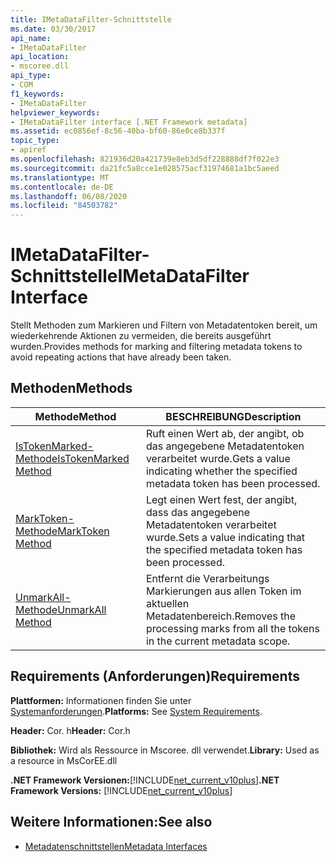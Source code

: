 ```yaml
---
title: IMetaDataFilter-Schnittstelle
ms.date: 03/30/2017
api_name:
- IMetaDataFilter
api_location:
- mscoree.dll
api_type:
- COM
f1_keywords:
- IMetaDataFilter
helpviewer_keywords:
- IMetaDataFilter interface [.NET Framework metadata]
ms.assetid: ec0856ef-8c56-40ba-bf60-86e0ce8b337f
topic_type:
- apiref
ms.openlocfilehash: 821936d20a421739e8eb3d5df228888df7f022e3
ms.sourcegitcommit: da21fc5a8cce1e028575acf31974681a1bc5aeed
ms.translationtype: MT
ms.contentlocale: de-DE
ms.lasthandoff: 06/08/2020
ms.locfileid: "84503782"
---
```

# <a name="imetadatafilter-interface"></a><span data-ttu-id="ffd35-102">IMetaDataFilter-Schnittstelle</span><span class="sxs-lookup"><span data-stu-id="ffd35-102">IMetaDataFilter Interface</span></span>
<span data-ttu-id="ffd35-103">Stellt Methoden zum Markieren und Filtern von Metadatentoken bereit, um wiederkehrende Aktionen zu vermeiden, die bereits ausgeführt wurden.</span><span class="sxs-lookup"><span data-stu-id="ffd35-103">Provides methods for marking and filtering metadata tokens to avoid repeating actions that have already been taken.</span></span>  
  
## <a name="methods"></a><span data-ttu-id="ffd35-104">Methoden</span><span class="sxs-lookup"><span data-stu-id="ffd35-104">Methods</span></span>  
  
|<span data-ttu-id="ffd35-105">Methode</span><span class="sxs-lookup"><span data-stu-id="ffd35-105">Method</span></span>|<span data-ttu-id="ffd35-106">BESCHREIBUNG</span><span class="sxs-lookup"><span data-stu-id="ffd35-106">Description</span></span>|  
|------------|-----------------|  
|[<span data-ttu-id="ffd35-107">IsTokenMarked-Methode</span><span class="sxs-lookup"><span data-stu-id="ffd35-107">IsTokenMarked Method</span></span>](imetadatafilter-istokenmarked-method.md)|<span data-ttu-id="ffd35-108">Ruft einen Wert ab, der angibt, ob das angegebene Metadatentoken verarbeitet wurde.</span><span class="sxs-lookup"><span data-stu-id="ffd35-108">Gets a value indicating whether the specified metadata token has been processed.</span></span>|  
|[<span data-ttu-id="ffd35-109">MarkToken-Methode</span><span class="sxs-lookup"><span data-stu-id="ffd35-109">MarkToken Method</span></span>](imetadatafilter-marktoken-method.md)|<span data-ttu-id="ffd35-110">Legt einen Wert fest, der angibt, dass das angegebene Metadatentoken verarbeitet wurde.</span><span class="sxs-lookup"><span data-stu-id="ffd35-110">Sets a value indicating that the specified metadata token has been processed.</span></span>|  
|[<span data-ttu-id="ffd35-111">UnmarkAll-Methode</span><span class="sxs-lookup"><span data-stu-id="ffd35-111">UnmarkAll Method</span></span>](imetadatafilter-unmarkall-method.md)|<span data-ttu-id="ffd35-112">Entfernt die Verarbeitungs Markierungen aus allen Token im aktuellen Metadatenbereich.</span><span class="sxs-lookup"><span data-stu-id="ffd35-112">Removes the processing marks from all the tokens in the current metadata scope.</span></span>|  
  
## <a name="requirements"></a><span data-ttu-id="ffd35-113">Requirements (Anforderungen)</span><span class="sxs-lookup"><span data-stu-id="ffd35-113">Requirements</span></span>  
 <span data-ttu-id="ffd35-114">**Plattformen:** Informationen finden Sie unter [Systemanforderungen](../../get-started/system-requirements.md).</span><span class="sxs-lookup"><span data-stu-id="ffd35-114">**Platforms:** See [System Requirements](../../get-started/system-requirements.md).</span></span>  
  
 <span data-ttu-id="ffd35-115">**Header:** Cor. h</span><span class="sxs-lookup"><span data-stu-id="ffd35-115">**Header:** Cor.h</span></span>  
  
 <span data-ttu-id="ffd35-116">**Bibliothek:** Wird als Ressource in Mscoree. dll verwendet.</span><span class="sxs-lookup"><span data-stu-id="ffd35-116">**Library:** Used as a resource in MsCorEE.dll</span></span>  
  
 <span data-ttu-id="ffd35-117">**.NET Framework Versionen:**[!INCLUDE[net_current_v10plus](../../../../includes/net-current-v10plus-md.md)]</span><span class="sxs-lookup"><span data-stu-id="ffd35-117">**.NET Framework Versions:** [!INCLUDE[net_current_v10plus](../../../../includes/net-current-v10plus-md.md)]</span></span>  
  
## <a name="see-also"></a><span data-ttu-id="ffd35-118">Weitere Informationen:</span><span class="sxs-lookup"><span data-stu-id="ffd35-118">See also</span></span>

- [<span data-ttu-id="ffd35-119">Metadatenschnittstellen</span><span class="sxs-lookup"><span data-stu-id="ffd35-119">Metadata Interfaces</span></span>](metadata-interfaces.md)
